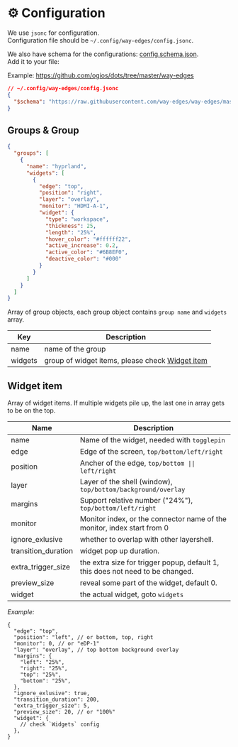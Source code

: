 # ⚙️ Configuration

We use `jsonc` for configuration.  
Configuration file should be `~/.config/way-edges/config.jsonc`.

We also have schema for the configurations: [config.schema.json](https://github.com/way-edges/way-edges/blob/master/config/defs.schema.json).  
Add it to your file:

Example: <https://github.com/ogios/dots/tree/master/way-edges>

```json
// ~/.config/way-edges/config.jsonc
{
  "$schema": "https://raw.githubusercontent.com/way-edges/way-edges/master/config/config.schema.json"
}
```

## Groups & Group

```json
{
  "groups": [
    {
      "name": "hyprland",
      "widgets": [
        {
          "edge": "top",
          "position": "right",
          "layer": "overlay",
          "monitor": "HDMI-A-1",
          "widget": {
            "type": "workspace",
            "thickness": 25,
            "length": "25%",
            "hover_color": "#ffffff22",
            "active_increase": 0.2,
            "active_color": "#6B8EF0",
            "deactive_color": "#000"
          }
        }
      ]
    }
  ]
}
```

Array of group objects, each group object contains `group name` and `widgets` array.

| Key     | Description                                                     |
| ------- | --------------------------------------------------------------- |
| name    | name of the group                                               |
| widgets | group of widget items, please check [Widget item](#widget-item) |

## Widget item

Array of widget items. If multiple widgets pile up, the last one in array gets to be on the top.

| Name                | Description                                                                    |
| ------------------- | ------------------------------------------------------------------------------ |
| name                | Name of the widget, needed with `togglepin`                                    |
| edge                | Edge of the screen, `top/bottom/left/right`                                    |
| position            | Ancher of the edge, `top/bottom \|\| left/right`                               |
| layer               | Layer of the shell (window), `top/bottom/background/overlay`                   |
| margins             | Support relative number ("24%"), `top/bottom/left/right`                       |
| monitor             | Monitor index, or the connector name of the monitor, index start from 0        |
| ignore_exlusive     | whether to overlap with other layershell.                                      |
| transition_duration | widget pop up duration.                                                        |
| extra_trigger_size  | the extra size for trigger popup, default 1, this does not need to be changed. |
| preview_size        | reveal some part of the widget, default 0.                                     |
| widget              | the actual widget, goto `widgets`                                              |

_Example:_

```jsonc
{
  "edge": "top",
  "position": "left", // or bottom, top, right
  "monitor": 0, // or "eDP-1"
  "layer": "overlay", // top bottom background overlay
  "margins": {
    "left": "25%",
    "right": "25%",
    "top": "25%",
    "bottom": "25%",
  },
  "ignore_exlusive": true,
  "transition_duration": 200,
  "extra_trigger_size": 5,
  "preview_size": 20, // or "100%"
  "widget": {
    // check `Widgets` config
  },
}
```
